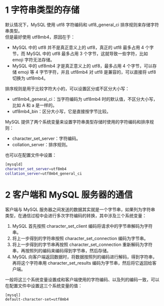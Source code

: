 # 1 字符串类型的存储
默认情况下，MySQL 使用 utf8 字符编码和 utf8_general_ci 排序规则来存储字符串类型。<br />但是最好使用 utf8mb4，原因在于：

- MySQL 中的 utf8 并不是真正意义上的 utf8，真正的 utf8 最多占用 4 个字节，而 MySQL 中的 utf8 最多占用 3 个字节，这就导致一些字符，比如 emoji 字符无法存储。
- MySQL 中的 utf8mb4 才是真正意义上的 utf8，最多占用 4 个字节，可以存储 emoji 等 4 字节字符，并且 utf8mb4 对 utf8 是兼容的，可以直接将 utf8 切换为 utf8mb4。

排序规则是用于比较字符大小的，可以设置区分或不区分大小写：

- utf8mb4_general_ci：当字符编码为 utf8mb4 时的默认值，不区分大小写，比如 A 和 a 是一样的。
- utf8mb4_bin：区分大小写，它是直接按字节比较。

MySQL 提供了两个系统变量来设置字符串类型存储时使用的字符编码和排序规则：

- character_set_server：字符编码。
- collation_server：排序规则。

也可以在配置文件中设置：
```bash
[mysqld]
character_set_server=utf8mb4
collation_server=utf8mb4_general_ci
```
# 2 客户端和 MySQL 服务器的通信
客户端与 MySQL 服务器之间发送的数据其实就是一个字节串，如果列为字符串类型，在通信过程中会进行多次字符编码的转换，其中涉及三个系统变量：

1. MySQL 首先按照 character_set_client 编码将请求中的字节串解码为字符串。
2. 将上一步得到的字符串按照 character_set_connection 编码为字节串。
3. 将上一步得到的字节串再按照 character_set_connection 重新解码为字符串，再按照列的编码来编码得到字节串，然后存储。
4. MySQL 向客户端返回数据时，将数据按照列的编码进行解码，得到字符串，再将这个字符串用 character_set_results 编码为字节串，然后将它返回给客户端。

一般将这三个系统变量设置成和客户端使用的字符编码、以及列的编码一致，可以在配置文件中设置这三个系统变量的值：
```bash
[mysql]
default-character-set=utf8mb4
```
